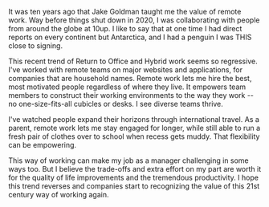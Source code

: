 It was ten years ago that Jake Goldman taught me the value of remote work. Way before things shut down in 2020, I was collaborating with people from around the globe at 10up. I like to say that at one time I had direct reports on every continent but Antarctica, and I had a penguin I was THIS close to signing.

This recent trend of Return to Office and Hybrid work seems so regressive. I've worked with remote teams on major websites and applications, for companies that are household names. Remote work lets me hire the best, most motivated people regardless of where they live. It empowers team members to construct their working environments to the way they work -- no one-size-fits-all cubicles or desks. I see diverse teams thrive.

I've watched people expand their horizons through international travel. As a parent, remote work lets me stay engaged for longer, while still able to run a fresh pair of clothes over to school when recess gets muddy. That flexibility can be empowering.

This way of working can make my job as a manager challenging in some ways too. But I believe the trade-offs and extra effort on my part are worth it for the quality of life improvements and the tremendous productivity. I hope this trend reverses and companies start to recognizing the value of this 21st century way of working again.
